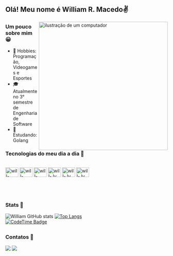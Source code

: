 

## Olá! Meu nome é William R. Macedo✌️

<img src="https://raw.githubusercontent.com/MicaelliMedeiros/micaellimedeiros/master/image/computer-illustration.png" alt="ilustração de um computador" min-width="400px" max-width="400px" width="400px" align="right">

### Um pouco sobre mim 😀
- 🏃 Hobbies: Programação, Videogames e Esportes
- 🎓 Atualmente no 3° semestre de Engenharia de Software
- 📖 Estudando: Golang

### Tecnologias do meu dia a dia 🔧

<div style="display: inline_block"><br>
    <img align="center" alt="will-HTML" height="30" width="40" src="https://cdn.jsdelivr.net/gh/devicons/devicon@latest/icons/go/go-original-wordmark.svg">
    <img align="center" alt="will-CSS" height="30" width="40" src="https://cdn.jsdelivr.net/gh/devicons/devicon@latest/icons/postgresql/postgresql-original.svg">
    <img align="center" alt="will-CSS" height="30" width="40" src="https://cdn.jsdelivr.net/gh/devicons/devicon@latest/icons/postman/postman-original.svg">
    <img align="center" alt="will-Jv" height="30" width="40" src="https://cdn.jsdelivr.net/gh/devicons/devicon@latest/icons/vscode/vscode-original.svg">
    <img align="center" alt="will-Jv" height="30" width="40" src="https://cdn.jsdelivr.net/gh/devicons/devicon@latest/icons/bitbucket/bitbucket-original.svg" />
    <img align="center" alt="will-Jv" height="30" width="40" src="https://cdn.jsdelivr.net/gh/devicons/devicon@latest/icons/git/git-original.svg" />

<br><br>
</div>

##
### Stats 🚀

<div id="stats">
  
  ![William GitHub stats](https://github-readme-stats.vercel.app/api?username=willruty&show_icons=true&theme=transparent&text_color=fff&title_color=fff&hide_border=true)
  [![Top Langs](https://github-readme-stats.vercel.app/api/top-langs/?username=willruty&layout=donut&theme=transparent&text_color=fff&title_color=fff&hide_border=true)](https://github.com/willruty/github-readme-stats)    
  [![CodeTime Badge](https://img.shields.io/endpoint?style=flat&color=222&url=https%3A%2F%2Fapi.codetime.dev%2Fshield%3Fid%3D29934%26project%3D%26in=0)](https://codetime.dev)

</div>
          

##
### Contatos 📡

<div>
  <a href =" https://mail.google.com/mail/?view=cm&fs=1&to=willruty@gmail.com&su=Sugestão%20de%20melhorias%20para%20o%20Fundz&body=Escreva%20sua%20mensagem%20aqui"><img src="https://img.shields.io/badge/-Gmail-%23333?style=for-the-badge&logo=gmail&logoColor=white" target="_blank"></a>
  <a href="https://www.linkedin.com/in/williamrutyna" target="_blank"><img src="https://img.shields.io/badge/-LinkedIn-%230077B5?style=for-the-badge&logo=linkedin&logoColor=white" target="_blank"></a>
</div>


